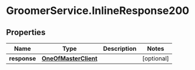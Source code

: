 # GroomerService.InlineResponse200

## Properties

Name | Type | Description | Notes
------------ | ------------- | ------------- | -------------
**response** | [**OneOfMasterClient**](OneOfMasterClient.md) |  | [optional] 


